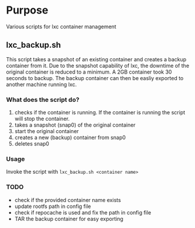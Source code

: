 # Purpose

Various scripts for lxc container management

## lxc_backup.sh

This script takes a snapshot of an existing container and creates a backup container from it. Due to the snapshot capability of lxc, the downtime of the original container is reduced to a minimum. A 2GB container took 30 seconds to backup.
The backup container can then be easliy exported to another machine running lxc.

### What does the script do?

1. checks if the container is running. If the container is running the script will stop the container. 
2. takes a snapshot (snap0) of the original container
3. start the original container
4. creates a new (backup) container from snap0
5. deletes snap0 

### Usage

Invoke the script with `lxc_backup.sh <container name>` 

### TODO

* check if the provided container name exists
* update rootfs path in config file
* check if repocache is used and fix the path in config file
* TAR the backup container for easy exporting